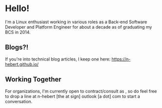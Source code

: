 # Hello!
I'm a Linux enthusiast working in various roles as a Back-end Software Developer and Platform Engineer for about a decade as of graduating my BCS in 2014.

## Blogs?!
If you're into technical blog articles, I keep one here: https://n-hebert.github.io/

## Working Together
For organizations, I'm currently open to contract/consult as , so do feel free to drop a line at n-hebert \[the at sign] outlook \[a dot] com to start a conversation.
